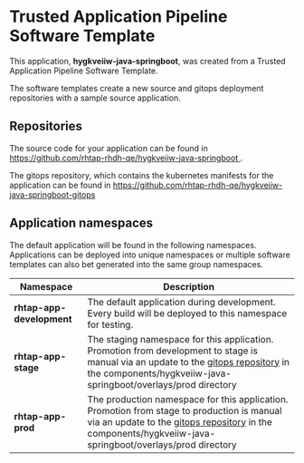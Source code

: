 # Trusted Application Pipeline Software Template

This application, **hygkveiiw-java-springboot**, was created from a Trusted Application Pipeline Software Template.

The software templates create a new source and gitops deployment repositories with a sample source application. 

## Repositories

The source code for your application can be found in [https://github.com/rhtap-rhdh-qe/hygkveiiw-java-springboot ](https://github.com/rhtap-rhdh-qe/hygkveiiw-java-springboot ).
 
The gitops repository, which contains the kubernetes manifests for the application can be found in 
[https://github.com/rhtap-rhdh-qe/hygkveiiw-java-springboot-gitops ](https://github.com/rhtap-rhdh-qe/hygkveiiw-java-springboot-gitops ) 

## Application namespaces 

The default application will be found in the following namespaces. Applications can be deployed into unique namespaces or multiple software templates can also bet generated into the same group namespaces.  

|  Namespace   |  Description   |  
| -------- | -------- |   
| **rhtap-app-development** | The default application during development. Every build will be deployed to this namespace for testing. | 
| **rhtap-app-stage** | The staging namespace for this application. Promotion from development to stage is manual via an update to the [gitops repository](https://github.com/rhtap-rhdh-qe/hygkveiiw-java-springboot-gitops ) in the components/hygkveiiw-java-springboot/overlays/prod directory |  
| **rhtap-app-prod** | The production namespace for this application. Promotion from stage to production is manual via an update to the [gitops repository](https://github.com/rhtap-rhdh-qe/hygkveiiw-java-springboot-gitops ) in the components/hygkveiiw-java-springboot/overlays/prod directory | 